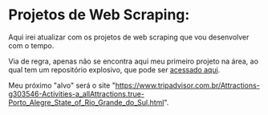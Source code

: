 # Projetos de Web Scraping:

Aqui irei atualizar com os projetos de web scraping que vou desenvolver com o tempo.

Via de regra, apenas não se encontra aqui meu primeiro projeto na área, ao qual tem um repositório explosivo, que pode ser [acessado aqui](https://github.com/filipecarbonera/primeiro_web_scraping).

Meu próximo "alvo" será o site "https://www.tripadvisor.com.br/Attractions-g303546-Activities-a_allAttractions.true-Porto_Alegre_State_of_Rio_Grande_do_Sul.html".
